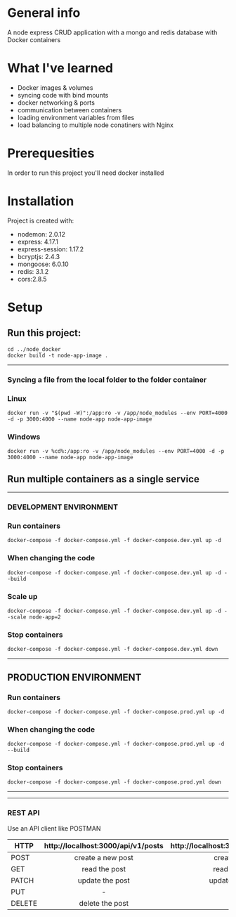 # General info

A node express CRUD application with a mongo and redis database with Docker containers

# What I've learned

- Docker images & volumes
- syncing code with bind mounts
- docker networking & ports
- communication between containers
- loading environment variables from files
- load balancing to multiple node conatiners with Nginx

# Prerequesities

In order to run this project you'll need docker installed

# Installation

Project is created with:

- nodemon: 2.0.12
- express: 4.17.1
- express-session: 1.17.2
- bcryptjs: 2.4.3
- mongoose: 6.0.10
- redis: 3.1.2
- cors:2.8.5

# Setup

## Run this project:

```
cd ../node_docker
docker build -t node-app-image .
```

---

### Syncing a file from the local folder to the folder container

### Linux

```
docker run -v "$(pwd -W)":/app:ro -v /app/node_modules --env PORT=4000 -d -p 3000:4000 --name node-app node-app-image
```

### Windows

```
docker run -v %cd%:/app:ro -v /app/node_modules --env PORT=4000 -d -p 3000:4000 --name node-app node-app-image
```

## Run multiple containers as a single service

---

### DEVELOPMENT ENVIRONMENT

### Run containers

```
docker-compose -f docker-compose.yml -f docker-compose.dev.yml up -d
```

### When changing the code

```
docker-compose -f docker-compose.yml -f docker-compose.dev.yml up -d --build
```

### Scale up

```
docker-compose -f docker-compose.yml -f docker-compose.dev.yml up -d --scale node-app=2
```

### Stop containers

```
docker-compose -f docker-compose.yml -f docker-compose.dev.yml down
```

---

## PRODUCTION ENVIRONMENT

### Run containers

```
docker-compose -f docker-compose.yml -f docker-compose.prod.yml up -d
```

### When changing the code

```
docker-compose -f docker-compose.yml -f docker-compose.prod.yml up -d --build
```

### Stop containers

```
docker-compose -f docker-compose.yml -f docker-compose.prod.yml down
```

---

---

### REST API

Use an API client like POSTMAN

| HTTP   | http://localhost:3000/api/v1/posts | http://localhost:3000/api/v1/users/signup | http://localhost:3000/api/v1/users/login |
| ------ | :--------------------------------: | :---------------------------------------: | :--------------------------------------: |
| POST   |         create a new post          |             create a new user             |     create a request to login a user     |
| GET    |           read the post            |            read the user data             |           read the login data            |
| PATCH  |          update the post           |           update the user data            |          update the login data           |
| PUT    |                 -                  |                     -                     |                    -                     |
| DELETE |          delete the post           |                     -                     |                    -                     |

